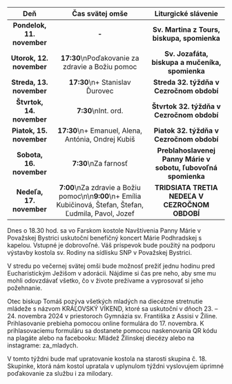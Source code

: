 <!-- title: "Informácie o omšiach - 10. - 17. november" -->
<!-- date: "2024-11-10" -->

<!-- table-setup wrapStyle=row; wrapOn=max-width:767px; wrapHideHeader=true -->
| Deň | Čas svätej omše | Liturgické slávenie |
| :---: | :---: | :---: |
| **Pondelok, 11. november** | **-** | **Sv. Martina z Tours, biskupa, spomienka** |
| **Utorok, 12. november** | **17:30**\nPoďakovanie za zdravie a Božiu pomoc | **Sv. Jozafáta, biskupa a mučeníka, spomienka** |
| **Streda, 13. november** | **17:30**\n+ Stanislav Ďurovec | **Streda 32. týždňa v Cezročnom období** |
| **Štvrtok, 14. november** | **7:30**\nInt. ord. | **Štvrtok 32. týždňa v Cezročnom období** |
| **Piatok, 15. november** | **17:30**\n+ Emanuel, Alena, Antónia, Ondrej Kubiš | **Piatok 32. týždňa v Cezročnom období** |
| **Sobota, 16. november** | **7:30**\nZa farnosť | **Preblahoslavenej Panny Márie v sobotu, ľubovoľná spomienka** |
| **Nedeľa, 17. november** | **7:00**\nZa zdravie a Božiu pomoc\n\n**9:00**\n+ Emília Kubičinová, Štefan, Štefan, Ľudmila, Pavol, Jozef | **TRIDSIATA TRETIA NEDEĽA V CEZROČNOM OBDOBÍ** |


Dnes o 18.30 hod. sa vo Farskom kostole Navštívenia Panny Márie v Považskej Bystrici uskutoční benefičný koncert Márie Podhradskej s kapelou. Vstupné je dobrovoľné. Váš príspevok bude použitý na podporu výstavby kostola sv. Rodiny na sídlisku SNP v Považskej Bystrici. 

V stredu po večernej svätej omši bude možnosť prežiť jednu hodinu pred Eucharistickým Ježišom v adorácii. Nájdime si čas pre neho, aby sme mu mohli odovzdávať všetko, čo v živote prežívame a vyprosovať si  jeho požehnanie.

Otec biskup Tomáš pozýva všetkých mladých na diecézne stretnutie mládeže s názvom KRÁĽOVSKÝ VÍKEND, ktoré sa uskutoční v dňoch 23. – 24. novembra 2024 v priestoroch Gymnázia sv. Františka z Assisi v Žiline. Prihlasovanie prebieha pomocou online formulára do 17. novembra. K prihlasovaciemu formuláru sa dostanete pomocou naskenovania QR kódu na plagáte alebo na facebooku: Mládež Žilinskej diecézy alebo na instagrame: za_mladych.

V tomto týždni bude mať upratovanie kostola na starosti skupina č. 18. Skupinke, ktorá nám kostol upratala v uplynulom týždni vyslovujem úprimné poďakovanie za službu i za milodary.



